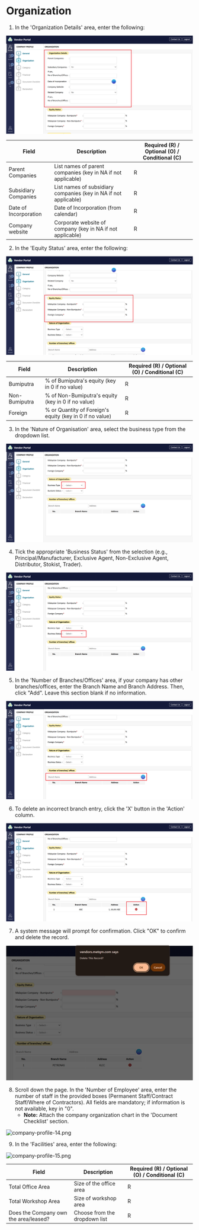# Organization

1. In the 'Organization Details' area, enter the following:

![company-profile-7.png](../.gitbook/assets/company-profile-7.png)

| Field                 | Description                                                      | Required (R) / Optional (O) / Conditional (C) |
| --------------------- | ---------------------------------------------------------------- | --------------------------------------------- |
| Parent Companies      | List names of parent companies (key in NA if not applicable)     | R                                             |
| Subsidiary Companies  | List names of subsidiary companies (key in NA if not applicable) | R                                             |
| Date of Incorporation | Date of Incorporation (from calendar)                            | R                                             |
| Company website       | Corporate website of company (key in NA if not applicable)       | R                                             |

2. In the 'Equity Status' area, enter the following:

![company-profile-8.png](../.gitbook/assets/company-profile-8.png)

| Field         | Description                                              | Required (R) / Optional (O) / Conditional (C) |
| ------------- | -------------------------------------------------------- | --------------------------------------------- |
| Bumiputra     | % of Bumiputra's equity (key in 0 if no value)           | R                                             |
| Non-Bumiputra | % of Non-Bumiputra's equity (key in 0 if no value)       | R                                             |
| Foreign       | % or Quantity of Foreign's equity (key in 0 if no value) | R                                             |

3. In the 'Nature of Organisation' area, select the business type from the dropdown list.

![company-profile-9.png](../.gitbook/assets/company-profile-9.png)

4. Tick the appropriate 'Business Status' from the selection (e.g., Principal/Manufacturer, Exclusive Agent, Non-Exclusive Agent, Distributor, Stokist, Trader).

![company-profile-10.png](../.gitbook/assets/company-profile-10.png)

5. In the 'Number of Branches/Offices' area, if your company has other branches/offices, enter the Branch Name and Branch Address. Then, click "Add". Leave this section blank if no information.

![company-profile-11.png](../.gitbook/assets/company-profile-11.png)

6. To delete an incorrect branch entry, click the 'X' button in the 'Action' column.

![company-profile-12.png](../.gitbook/assets/company-profile-12.png)

7. A system message will prompt for confirmation. Click "OK" to confirm and delete the record.

![company-profile-13.png](../.gitbook/assets/company-profile-13.png)

8. Scroll down the page. In the 'Number of Employee' area, enter the number of staff in the provided boxes (Permanent Staff/Contract Staff/Where of Contractors). All fields are mandatory; if information is not available, key in "0".
   * **Note:** Attach the company organization chart in the 'Document Checklist' section.

![company-profile-14.png](images/company-profile-14.png)

9. In the 'Facilities' area, enter the following:

![company-profile-15.png](images/company-profile-15.png)

| Field                                 | Description                   | Required (R) / Optional (O) / Conditional (C) |
| ------------------------------------- | ----------------------------- | --------------------------------------------- |
| Total Office Area                     | Size of the office area       | R                                             |
| Total Workshop Area                   | Size of workshop area         | R                                             |
| Does the Company own the area/leased? | Choose from the dropdown list | R                                             |
